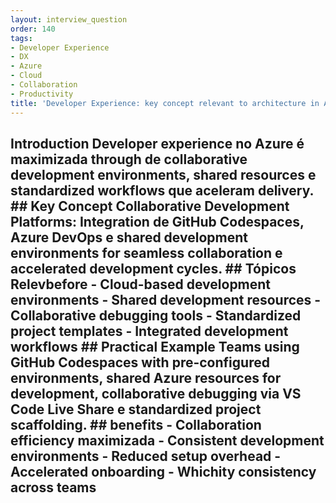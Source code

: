 ```yaml
---
layout: interview_question
order: 140
tags:
- Developer Experience
- DX
- Azure
- Cloud
- Collaboration
- Productivity
title: 'Developer Experience: key concept relevant to architecture in Azure'
---
```


## Introduction Developer experience no Azure é maximizada through de collaborative development environments, shared resources e standardized workflows que aceleram delivery. ## Key Concept **Collaborative Development Platforms**: Integration de GitHub Codespaces, Azure DevOps e shared development environments for seamless collaboration e accelerated development cycles. ## Tópicos Relevbefore - Cloud-based development environments - Shared development resources - Collaborative debugging tools - Standardized project templates - Integrated development workflows ## Practical Example Teams using GitHub Codespaces with pre-configured environments, shared Azure resources for development, collaborative debugging via VS Code Live Share e standardized project scaffolding. ## benefits - Collaboration efficiency maximizada - Consistent development environments - Reduced setup overhead - Accelerated onboarding - Whichity consistency across teams